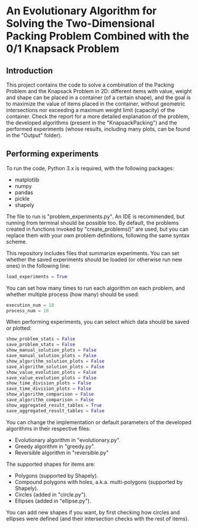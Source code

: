 # An Evolutionary Algorithm for Solving the Two-Dimensional Packing Problem Combined with the 0/1 Knapsack Problem

## Introduction

This project contains the code to solve a combination of the Packing Problem and the Knapsack Problem in 2D: different items with value, weight and shape can be placed in a container (of a certain shape), and the goal is to maximize the value of items placed in the container, without geometric intersections nor exceeding a maximum weight limit (capacity) of the container.  Check the report for a more detailed explanation of the problem, the developed algorithms (present in the "KnapsackPacking") and the performed experiments (whose results, including many plots, can be found in the "Output" folder).

## Performing experiments

To run the code, Python 3.x is required, with the following packages:
  - matplotlib
  - numpy
  - pandas
  - pickle
  - shapely

The file to run is "problem_experiments.py". An IDE is recommended, but running from terminal should be possible too. By default, the problems created in functions invoked by "create_problems()" are used, but you can replace them with your own problem definitions, following the same syntax scheme.

This repository includes files that summarize experiments. You can set whether the saved experiments should be loaded (or otherwise run new ones) in the following line:
```python
load_experiments = True
```

You can set how many times to run each algorithm on each problem, and whether multiple process (how many) should be used:

```python
execution_num = 10
process_num = 10
```

When performing experiments, you can select which data should be saved or plotted:

```python
show_problem_stats = False
save_problem_stats = False
show_manual_solution_plots = False
save_manual_solution_plots = False
show_algorithm_solution_plots = False
save_algorithm_solution_plots = False
show_value_evolution_plots = False
save_value_evolution_plots = False
show_time_division_plots = False
save_time_division_plots = False
show_algorithm_comparison = False
save_algorithm_comparison = False
show_aggregated_result_tables = True
save_aggregated_result_tables = False
```

You can change the implementation or default parameters of the developed algorithms in their respective files:
- Evolutionary algorithm in "evolutionary.py".
- Greedy algorithm in "greedy.py".
- Reversible algorithm in "reversible.py"

The supported shapes for items are:
- Polygons (supported by Shapely).
- Compound polygons with holes, a.k.a. multi-polygons (supported by Shapely).
- Circles (added in "circle.py").
- Ellipses (added in "ellipse.py").

You can add new shapes if you want, by first checking how circles and ellipses were defined (and their intersection checks with the rest of items).
